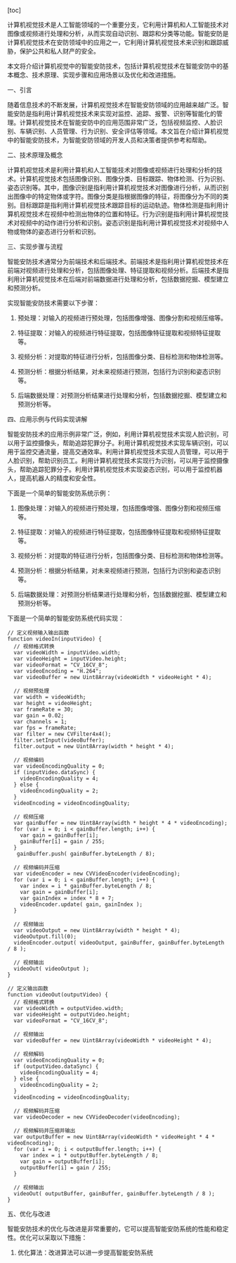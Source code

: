 
[toc]                    
                
                
计算机视觉技术是人工智能领域的一个重要分支，它利用计算机和人工智能技术对图像或视频进行处理和分析，从而实现自动识别、跟踪和分类等功能。智能安防是计算机视觉技术在安防领域中的应用之一，它利用计算机视觉技术来识别和跟踪威胁，保护公共和私人财产的安全。

本文将介绍计算机视觉中的智能安防技术，包括计算机视觉技术在智能安防中的基本概念、技术原理、实现步骤和应用场景以及优化和改进措施。

一、引言

随着信息技术的不断发展，计算机视觉技术在智能安防领域的应用越来越广泛。智能安防是指利用计算机视觉技术来实现对监控、追踪、报警、识别等智能化的管理。计算机视觉技术在智能安防中的应用范围非常广泛，包括视频监控、人脸识别、车辆识别、人员管理、行为识别、安全评估等领域。本文旨在介绍计算机视觉中的智能安防技术，为智能安防领域的开发人员和决策者提供参考和帮助。

二、技术原理及概念

计算机视觉技术是利用计算机和人工智能技术对图像或视频进行处理和分析的技术。计算机视觉技术包括图像识别、图像分类、目标跟踪、物体检测、行为识别、姿态识别等。其中，图像识别是指利用计算机视觉技术对图像进行分析，从而识别出图像中的特定物体或字符。图像分类是指根据图像的特征，将图像分为不同的类别。目标跟踪是指利用计算机视觉技术跟踪目标的运动轨迹。物体检测是指利用计算机视觉技术在视频中检测出物体的位置和特征。行为识别是指利用计算机视觉技术对视频中的动作进行分析和识别。姿态识别是指利用计算机视觉技术对视频中人物或物体的姿态进行分析和识别。

三、实现步骤与流程

智能安防技术通常分为前端技术和后端技术。前端技术是指利用计算机视觉技术在前端对视频进行处理和分析，包括图像处理、特征提取和视频分析。后端技术是指利用计算机视觉技术在后端对前端数据进行处理和分析，包括数据挖掘、模型建立和预测分析。

实现智能安防技术需要以下步骤：

1. 预处理：对输入的视频进行预处理，包括图像增强、图像分割和视频压缩等。

2. 特征提取：对输入的视频进行特征提取，包括图像特征提取和视频特征提取等。

3. 视频分析：对提取的特征进行分析，包括图像分类、目标检测和物体检测等。

4. 预测分析：根据分析结果，对未来视频进行预测，包括行为识别和姿态识别等。

5. 后端数据处理：对预测分析结果进行处理和分析，包括数据挖掘、模型建立和预测分析等。

四、应用示例与代码实现讲解

智能安防技术的应用示例非常广泛，例如，利用计算机视觉技术实现人脸识别，可以用于监控摄像头，帮助追踪犯罪分子。利用计算机视觉技术实现车辆识别，可以用于监控交通流量，提高交通效率。利用计算机视觉技术实现人员管理，可以用于人脸识别，帮助识别员工。利用计算机视觉技术实现行为识别，可以用于监控摄像头，帮助追踪犯罪分子。利用计算机视觉技术实现姿态识别，可以用于监控机器人，提高机器人的精度和安全性。

下面是一个简单的智能安防系统示例：

1. 图像处理：对输入的视频进行预处理，包括图像增强、图像分割和视频压缩等。

2. 特征提取：对输入的视频进行特征提取，包括图像特征提取和视频特征提取等。

3. 视频分析：对提取的特征进行分析，包括图像分类、目标检测和物体检测等。

4. 预测分析：根据分析结果，对未来视频进行预测，包括行为识别和姿态识别等。

5. 后端数据处理：对预测分析结果进行处理和分析，包括数据挖掘、模型建立和预测分析等。

下面是一个简单的智能安防系统代码实现：

```
// 定义视频输入输出函数
function videoIn(inputVideo) {
  // 视频格式转换
  var videoWidth = inputVideo.width;
  var videoHeight = inputVideo.height;
  var videoFormat = "CV_16CV_8";
  var videoEncoding = "H.264";
  var videoBuffer = new Uint8Array(videoWidth * videoHeight * 4);
  
  // 视频预处理
  var width = videoWidth;
  var height = videoHeight;
  var frameRate = 30;
  var gain = 0.02;
  var channels = 1;
  var fps = frameRate;
  var filter = new CVFilter4x4();
  filter.setInput(videoBuffer);
  filter.output = new Uint8Array(width * height * 4);
  
  // 视频编码
  var videoEncodingQuality = 0;
  if (inputVideo.dataSync) {
    videoEncodingQuality = 4;
  } else {
    videoEncodingQuality = 2;
  }
  videoEncoding = videoEncodingQuality;
  
  // 视频压缩
  var gainBuffer = new Uint8Array(width * height * 4 * videoEncoding);
  for (var i = 0; i < gainBuffer.length; i++) {
    var gain = gainBuffer[i];
    gainBuffer[i] = gain / 255;
  }
   gainBuffer.push( gainBuffer.byteLength / 8);
  
  // 视频编码并压缩
  var videoEncoder = new CVVideoEncoder(videoEncoding);
  for (var i = 0; i < gainBuffer.length; i++) {
    var index = i * gainBuffer.byteLength / 8;
    var gain = gainBuffer[i];
    var gainIndex = index * 8 + 7;
    videoEncoder.update( gain, gainIndex );
  }
  
  // 视频输出
  var videoOutput = new Uint8Array(width * height * 4);
  videoOutput.fill(0);
  videoEncoder.output( videoOutput, gainBuffer, gainBuffer.byteLength / 8 );
  
  // 视频输出
  videoOut( videoOutput );
}

// 定义输出函数
function videoOut(outputVideo) {
  // 视频格式转换
  var videoWidth = outputVideo.width;
  var videoHeight = outputVideo.height;
  var videoFormat = "CV_16CV_8";
  
  // 视频输出
  var videoBuffer = new Uint8Array(videoWidth * videoHeight * 4);
  
  // 视频解码
  var videoEncodingQuality = 0;
  if (outputVideo.dataSync) {
    videoEncodingQuality = 4;
  } else {
    videoEncodingQuality = 2;
  }
  videoEncoding = videoEncodingQuality;
  
  // 视频解码并压缩
  var videoDecoder = new CVVideoDecoder(videoEncoding);
  
  // 视频解码并压缩并输出
  var outputBuffer = new Uint8Array(videoWidth * videoHeight * 4 * videoEncoding);
  for (var i = 0; i < outputBuffer.length; i++) {
    var index = i * outputBuffer.byteLength / 8;
    var gain = outputBuffer[i];
    outputBuffer[i] = gain / 255;
  }
  
  // 视频输出
  videoOut( outputBuffer, gainBuffer, gainBuffer.byteLength / 8 );
}
```
五、优化与改进

智能安防技术的优化与改进是非常重要的，它可以提高智能安防系统的性能和稳定性。优化可以采取以下措施：

1. 优化算法：改进算法可以进一步提高智能安防系统

